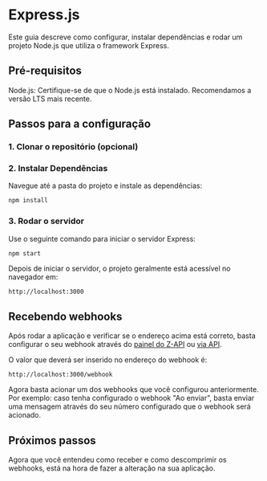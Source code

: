 # Express.js

Este guia descreve como configurar, instalar dependências e rodar um projeto Node.js que utiliza o framework Express.

## Pré-requisitos

Node.js: Certifique-se de que o Node.js está instalado. Recomendamos a versão LTS mais recente.

## Passos para a configuração

### 1. Clonar o repositório (opcional)

### 2. Instalar Dependências

Navegue até a pasta do projeto e instale as dependências:

```bash
npm install
```

### 3. Rodar o servidor

Use o seguinte comando para iniciar o servidor Express:

```bash
npm start
```

Depois de iniciar o servidor, o projeto geralmente está acessível no navegador em:

```plaintext
http://localhost:3000
```

## Recebendo webhooks

Após rodar a aplicação e verificar se o endereço acima está correto, basta configurar o seu webhook através do [painel do Z-API](https://developer.z-api.io/webhooks/introduction#via-painel) ou [via API](https://developer.z-api.io/webhooks/introduction#via-api).

O valor que deverá ser inserido no endereço do webhook é:

```plaintext
http://localhost:3000/webhook
```

Agora basta acionar um dos webhooks que você configurou anteriormente. Por exemplo: caso tenha configurado o webhook "Ao enviar", basta enviar uma mensagem através do seu número configurado que o webhook será acionado.

## Próximos passos

Agora que você entendeu como receber e como descomprimir os webhooks, está na hora de fazer a alteração na sua aplicação.